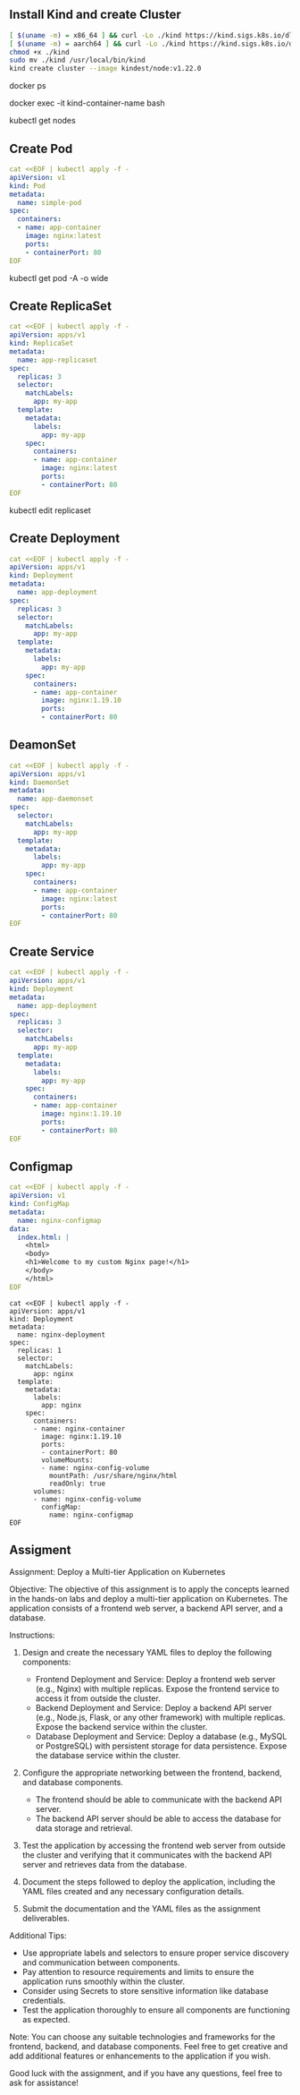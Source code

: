 ## Install Kind and create Cluster
```sh
[ $(uname -m) = x86_64 ] && curl -Lo ./kind https://kind.sigs.k8s.io/dl/v0.19.0/kind-linux-amd64
[ $(uname -m) = aarch64 ] && curl -Lo ./kind https://kind.sigs.k8s.io/dl/v0.19.0/kind-linux-arm64
chmod +x ./kind
sudo mv ./kind /usr/local/bin/kind
kind create cluster --image kindest/node:v1.22.0
```

docker ps

docker exec -it kind-container-name bash

kubectl get nodes

## Create Pod
```yaml
cat <<EOF | kubectl apply -f -
apiVersion: v1
kind: Pod
metadata:
  name: simple-pod
spec:
  containers:
  - name: app-container
    image: nginx:latest
    ports:
    - containerPort: 80
EOF
```
  
kubectl get pod -A -o wide

## Create ReplicaSet
```yaml
cat <<EOF | kubectl apply -f -
apiVersion: apps/v1
kind: ReplicaSet
metadata:
  name: app-replicaset
spec:
  replicas: 3
  selector:
    matchLabels:
      app: my-app
  template:
    metadata:
      labels:
        app: my-app
    spec:
      containers:
      - name: app-container
        image: nginx:latest
        ports:
        - containerPort: 80
EOF
```
  
kubectl edit replicaset 

## Create Deployment
  
```yaml
cat <<EOF | kubectl apply -f -
apiVersion: apps/v1
kind: Deployment
metadata:
  name: app-deployment
spec:
  replicas: 3
  selector:
    matchLabels:
      app: my-app
  template:
    metadata:
      labels:
        app: my-app
    spec:
      containers:
      - name: app-container
        image: nginx:1.19.10
        ports:
        - containerPort: 80
```

## DeamonSet

```yaml
cat <<EOF | kubectl apply -f -
apiVersion: apps/v1
kind: DaemonSet
metadata:
  name: app-daemonset
spec:
  selector:
    matchLabels:
      app: my-app
  template:
    metadata:
      labels:
        app: my-app
    spec:
      containers:
      - name: app-container
        image: nginx:latest
        ports:
        - containerPort: 80
EOF
```
  
## Create Service
  
```yaml
cat <<EOF | kubectl apply -f -
apiVersion: apps/v1
kind: Deployment
metadata:
  name: app-deployment
spec:
  replicas: 3
  selector:
    matchLabels:
      app: my-app
  template:
    metadata:
      labels:
        app: my-app
    spec:
      containers:
      - name: app-container
        image: nginx:1.19.10
        ports:
        - containerPort: 80
EOF
```
## Configmap
  
```yaml
cat <<EOF | kubectl apply -f -
apiVersion: v1
kind: ConfigMap
metadata:
  name: nginx-configmap
data:
  index.html: |
    <html>
    <body>
    <h1>Welcome to my custom Nginx page!</h1>
    </body>
    </html>
EOF
```

```
cat <<EOF | kubectl apply -f -
apiVersion: apps/v1
kind: Deployment
metadata:
  name: nginx-deployment
spec:
  replicas: 1
  selector:
    matchLabels:
      app: nginx
  template:
    metadata:
      labels:
        app: nginx
    spec:
      containers:
      - name: nginx-container
        image: nginx:1.19.10
        ports:
        - containerPort: 80
        volumeMounts:
        - name: nginx-config-volume
          mountPath: /usr/share/nginx/html
          readOnly: true
      volumes:
      - name: nginx-config-volume
        configMap:
          name: nginx-configmap
EOF
```
  
## Assigment

Assignment: Deploy a Multi-tier Application on Kubernetes

Objective:
The objective of this assignment is to apply the concepts learned in the hands-on labs and deploy a multi-tier application on Kubernetes. The application consists of a frontend web server, a backend API server, and a database.

Instructions:
1. Design and create the necessary YAML files to deploy the following components:
   - Frontend Deployment and Service: Deploy a frontend web server (e.g., Nginx) with multiple replicas. Expose the frontend service to access it from outside the cluster.
   - Backend Deployment and Service: Deploy a backend API server (e.g., Node.js, Flask, or any other framework) with multiple replicas. Expose the backend service within the cluster.
   - Database Deployment and Service: Deploy a database (e.g., MySQL or PostgreSQL) with persistent storage for data persistence. Expose the database service within the cluster.

2. Configure the appropriate networking between the frontend, backend, and database components.
   - The frontend should be able to communicate with the backend API server.
   - The backend API server should be able to access the database for data storage and retrieval.

3. Test the application by accessing the frontend web server from outside the cluster and verifying that it communicates with the backend API server and retrieves data from the database.

4. Document the steps followed to deploy the application, including the YAML files created and any necessary configuration details.

5. Submit the documentation and the YAML files as the assignment deliverables.

Additional Tips:
- Use appropriate labels and selectors to ensure proper service discovery and communication between components.
- Pay attention to resource requirements and limits to ensure the application runs smoothly within the cluster.
- Consider using Secrets to store sensitive information like database credentials.
- Test the application thoroughly to ensure all components are functioning as expected.

Note:
You can choose any suitable technologies and frameworks for the frontend, backend, and database components. Feel free to get creative and add additional features or enhancements to the application if you wish.

Good luck with the assignment, and if you have any questions, feel free to ask for assistance!
